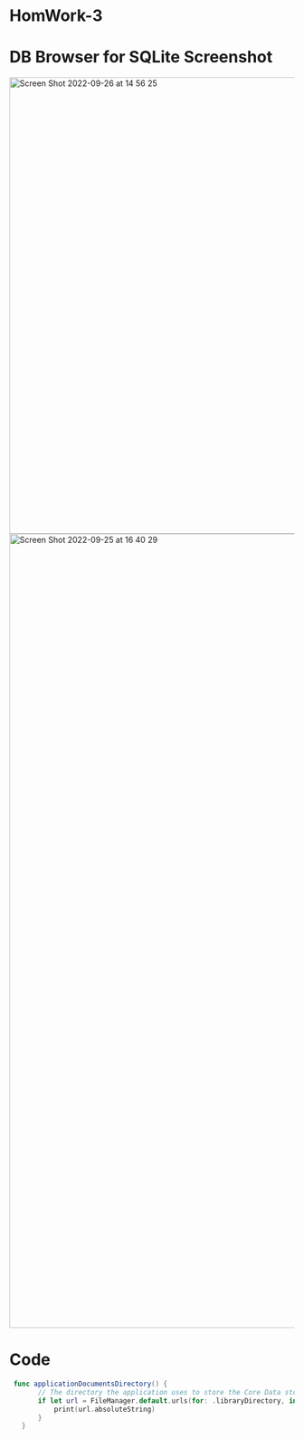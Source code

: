 # HomWork-3

# DB Browser for SQLite Screenshot

<img width="807" alt="Screen Shot 2022-09-26 at 14 56 25" src="https://user-images.githubusercontent.com/91742636/192270608-f1b862e9-b731-4999-8d26-3dc90104e5cc.png">


<img width="1404" alt="Screen Shot 2022-09-25 at 16 40 29" src="https://user-images.githubusercontent.com/91742636/192146684-703dab74-523c-4446-a03e-c9c5ad41f250.png">

# Code 
 ```swift
  func applicationDocumentsDirectory() {
        // The directory the application uses to store the Core Data store file. This code uses a directory named "yo.BlogReaderApp" in the application's documents directory.
        if let url = FileManager.default.urls(for: .libraryDirectory, in: .userDomainMask).last {
            print(url.absoluteString)
        }
    }

 ```
 
